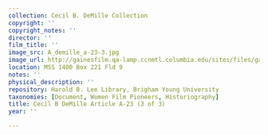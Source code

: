 ```yaml
---
collection: Cecil B. DeMille Collection
copyright: ''
copyright_notes: ''
director: ''
film_title: ''
image_src: A_demille_a-23-3.jpg
image_url: http://gainesfilm.qa-lamp.ccnmtl.columbia.edu/sites/files/gainesfilm/images/A_demille_a-23-3.jpg
location: MSS 1400 Box 221 Fld 9
notes: ''
physical_description: ''
repository: Harold B. Lee Library, Brigham Young University
taxonomies: [Document, Women Film Pioneers, Historiography]
title: Cecil B DeMille Article A-23 (3 of 3)
year: ''

---
```


